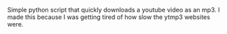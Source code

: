 Simple python script that quickly downloads a youtube video as an mp3. I made this because I was getting tired of how slow the ytmp3 websites were.
